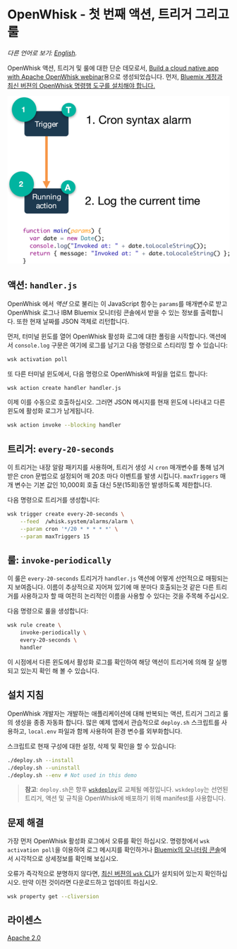 # OpenWhisk - 첫 번째 액션, 트리거 그리고 룰

*다른 언어로 보기: [English](README.md).*

OpenWhisk 액션, 트리거 및 룰에 대한 단순 데모로서, [Build a cloud native app with Apache OpenWhisk webinar](https://developer.ibm.com/tv/build-a-cloud-native-app-with-apache-openwhisk/)용으로 생성되었습니다. 먼저, [Bluemix 계정과 최신 버젼의 OpenWhisk 명령행 도구를 설치해야 합니다.](/docs/OPENWHISK-ko.md)

![High level diagram](demo-1.png)

## 액션: `handler.js`

OpenWhisk 에서 _액션_ 으로 불리는 이 JavaScript 함수는 `params`를 매개변수로 받고 OpenWhisk 로그나 IBM Bluemix 모니터링 콘솔에서 받을 수 있는 정보를 출력합니다. 또한 현재 날짜를 JSON 객체로 리턴합니다.

먼저, 터미널 윈도를 열어 OpenWhisk 활성화 로그에 대한 폴링을 시작합니다. 액션에서 `console.log` 구문은 여기에 로그를 남기고 다음 명령으로 스티리밍 할 수 있습니다:

```bash
wsk activation poll
```

또 다른 터미널 윈도에서, 다음 명령으로 OpenWhisk에 파일을 업로드 합니다:

```bash
wsk action create handler handler.js
```

이제 이를 수동으로 호출하십시오. 그러면 JSON 메시지를 현재 윈도에 나타내고 다른 윈도에 활성화 로그가 남게됩니다.

```bash
wsk action invoke --blocking handler
```

## 트리거: `every-20-seconds`

이 트리거는 내장 알람 패키지를 사용하며, 트리거 생성 시 `cron` 매개변수를 통해 넘겨받은 cron 문법으로 설정되어 매 20초 마다 이벤트를 발생 시킵니다. `maxTriggers` 매개 변수는 기본 값인 10,000회 호출 대신 5분(15회)동안 발생하도록 제한합니다.

다음 명령으로 트리거를 생성합니다:

```bash
wsk trigger create every-20-seconds \
    --feed  /whisk.system/alarms/alarm \
    --param cron '*/20 * * * * *' \
    --param maxTriggers 15
```

## 룰: `invoke-periodically`

이 룰은 `every-20-seconds` 트리거가 `handler.js` 액션에 어떻게 선언적으로 매핑되는지 보여줍니다. 이름이 추상적으로 지어져 있기에 매 분마다 호출되는것 같은 다른 트리거를 사용하고자 할 때 여전히 논리적인 이름을 사용할 수 있다는 것을 주목해 주십시오.

다음 명령으로 룰을 생성합니다:

```bash
wsk rule create \
    invoke-periodically \
    every-20-seconds \
    handler
```

이 시점에서 다른 윈도에서 활성화 로그를 확인하여 해당 액션이 트리거에 의해 잘 실행되고 있는지 확인 해 볼 수 있습니다.

## 설치 지침

OpenWhisk 개발자는 개발하는 애플리케이션에 대해 반복되는 액션, 트리거 그리고 룰의 생성을 종종 자동화 합니다. 많은 예제 앱에서 관습적으로 `deploy.sh` 스크립트를 사용하고, `local.env` 파일과 함께 사용하여 환경 변수를 외부화합니다.

스크립트로 현재 구성에 대한 설정, 삭제 및 확인을 할 수 있습니다:

```bash
./deploy.sh --install
./deploy.sh --uninstall
./deploy.sh --env # Not used in this demo
```

> **참고**: `deploy.sh`은 향후 [`wskdeploy`](https://github.com/openwhisk/openwhisk-wskdeploy)로 교체될 예정입니다. `wskdeploy`는 선언된 트리거, 액션 및 규칙을 OpenWhisk에 배포하기 위해 manifest를 사용합니다.

## 문제 해결
가장 먼저 OpenWhisk 활성화 로그에서 오류를 확인 하십시오. 명령창에서 `wsk activation poll`을 이용하여 로그 메시지를 확인하거나 [Bluemix의 모니터링 콘솔](https://console.ng.bluemix.net/openwhisk/dashboard)에서 시각적으로 상세정보를 확인해 보십시오.

오류가 즉각적으로 분명하지 않다면, [최신 버젼의 `wsk` CLI](https://console.ng.bluemix.net/openwhisk/learn/cli)가 설치되어 있는지 확인하십시오. 만약 이전 것이라면 다운로드하고 업데이트 하십시오.
```bash
wsk property get --cliversion
```

## 라이센스
[Apache 2.0](LICENSE.txt)

